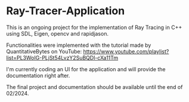 # Ray-Tracer-Application

This is an ongoing project for the implementation of Ray Tracing in C++ using SDL, Eigen, opencv and rapidjason.

Functionalities were implemented with the tutorial made by QuantitativeBytes on YouTube: https://www.youtube.com/playlist?list=PL3WoIG-PLjSt54LvzY2SuBQDl-cXa11Tm

I'm currently coding an UI for the application and will provide the documentation right after.

The final project and documentation should be available until the end of 02/2024.